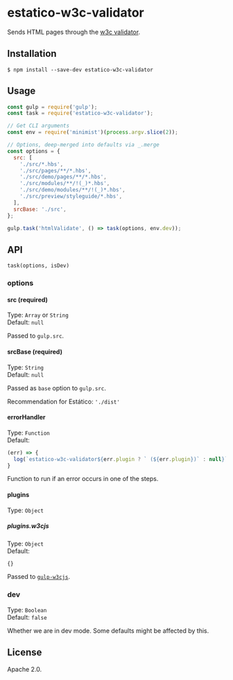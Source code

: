 # estatico-w3c-validator

Sends HTML pages through the [w3c validator](https://validator.w3.org/).

## Installation

```
$ npm install --save-dev estatico-w3c-validator
```

## Usage

```js
const gulp = require('gulp');
const task = require('estatico-w3c-validator');

// Get CLI arguments
const env = require('minimist')(process.argv.slice(2));

// Options, deep-merged into defaults via _.merge
const options = {
  src: [
    './src/*.hbs',
    './src/pages/**/*.hbs',
    './src/demo/pages/**/*.hbs',
    './src/modules/**/!(_)*.hbs',
    './src/demo/modules/**/!(_)*.hbs',
    './src/preview/styleguide/*.hbs',
  ],
  srcBase: './src',
};

gulp.task('htmlValidate', () => task(options, env.dev));
```

## API

`task(options, isDev)`

### options

#### src (required)

Type: `Array` or `String`<br>
Default: `null`

Passed to `gulp.src`.

#### srcBase (required)

Type: `String`<br>
Default: `null`

Passed as `base` option to `gulp.src`.

Recommendation for Estático: `'./dist'`

#### errorHandler

Type: `Function`<br>
Default:
```js
(err) => {
  log(`estatico-w3c-validator${err.plugin ? ` (${err.plugin})` : null}`, chalk.cyan(err.fileName), chalk.red(err.message));
}
```

Function to run if an error occurs in one of the steps.

#### plugins

Type: `Object`

##### plugins.w3cjs

Type: `Object`<br>
Default:
```js
{}
```

Passed to [`gulp-w3cjs`](https://www.npmjs.com/package/gulp-w3cjs).

### dev

Type: `Boolean`<br>
Default: `false`

Whether we are in dev mode. Some defaults might be affected by this.

## License

Apache 2.0.
